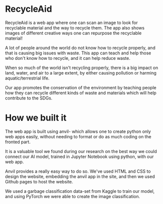# RecycleAid
RecycleAid is a web app where one can scan an image to look for recyclable material and the way to recycle them. The app also shows images of different creative ways one can repurpose the recyclable material! 

A lot of people around the world do not know how to recycle properly, and that is causing big issues with waste. This app can teach and help those who don't know how to recycle, and it can help reduce waste. 

When so much of the world isn't recycling properly, there is a big impact on land, water, and air to a large extent, by either causing pollution or harming aquatic/terrestrial life.

Our app promotes the conservation of the environment by teaching people how they can recycle different kinds of waste and materials which will help contribute to the SDGs.

# How we built it
The web app is built using anvil- which allows one to create python only web apps easily, without needing to format or do as much coding on the fronted part. 

It is a valuable tool we found during our research on the best way we could connect our AI model, trained in Jupyter Notebook using python, with our web app. 

Anvil provides a really easy way to do so. We've used HTML and CSS to design the website, embedding the anvil app in the site, and then we used Github pages to host the website.

We used a garbage classification data-set from Kaggle to train our model, and using PyTorch we were able to create the image classification. 
